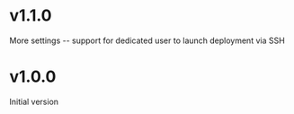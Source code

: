 # v1.1.0 

More settings -- support for dedicated user to launch deployment via SSH

# v1.0.0

Initial version
